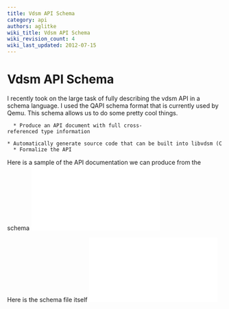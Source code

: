 ```yaml
---
title: Vdsm API Schema
category: api
authors: aglitke
wiki_title: Vdsm API Schema
wiki_revision_count: 4
wiki_last_updated: 2012-07-15
---
```


# Vdsm API Schema

I recently took on the large task of fully describing the vdsm API in a schema language. I used the QAPI schema format that is currently used by Qemu. This schema allows us to do some pretty cool things.

      * Produce an API document with full cross-referenced type information
      * Automatically generate source code that can be built into libvdsm (C bindings for the official API)
      * Formalize the API

Here is a sample of the API documentation we can produce from the schema ![](vdsmapi.html "fig:vdsmapi.html")

Here is the schema file itself ![](vdsmapi-schema.json "fig:vdsmapi-schema.json")
